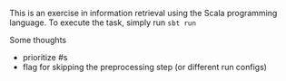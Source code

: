 This is an exercise in information retrieval using the Scala programming language. To execute the task, simply run `sbt run`

Some thoughts
 - prioritize #s
 - flag for skipping the preprocessing step (or different run configs)

